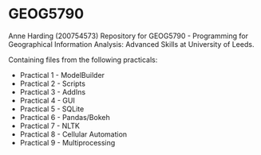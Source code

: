 # GEOG5790
Anne Harding (200754573)
Repository for GEOG5790 - Programming for Geographical Information Analysis: Advanced Skills at University of Leeds.

Containing files from the following practicals:
- Practical 1 - ModelBuilder
- Practical 2 - Scripts
- Practical 3 - AddIns
- Practical 4 - GUI
- Practical 5 - SQLite
- Practical 6 - Pandas/Bokeh
- Practical 7 - NLTK
- Practical 8 - Cellular Automation
- Practical 9 - Multiprocessing
